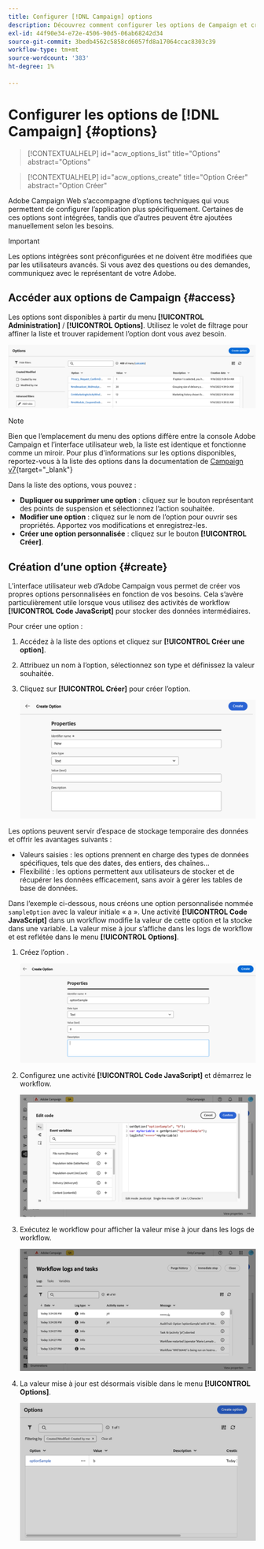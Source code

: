 ```yaml
---
title: Configurer [!DNL Campaign] options
description: Découvrez comment configurer les options de Campaign et créer vos propres options personnalisées.
exl-id: 44f90e34-e72e-4506-90d5-06ab68242d34
source-git-commit: 3bedb4562c5858cd6057fd8a17064ccac8303c39
workflow-type: tm+mt
source-wordcount: '383'
ht-degree: 1%

---
```


# Configurer les options de [!DNL Campaign] {#options}

>[!CONTEXTUALHELP]
>id="acw_options_list"
>title="Options"
>abstract="Options"

>[!CONTEXTUALHELP]
>id="acw_options_create"
>title="Option Créer"
>abstract="Option Créer"

Adobe Campaign Web s’accompagne d’options techniques qui vous permettent de configurer l’application plus spécifiquement. Certaines de ces options sont intégrées, tandis que d’autres peuvent être ajoutées manuellement selon les besoins.

>[!IMPORTANT]
>
>Les options intégrées sont préconfigurées et ne doivent être modifiées que par les utilisateurs avancés. Si vous avez des questions ou des demandes, communiquez avec le représentant de votre Adobe.

## Accéder aux options de Campaign {#access}

Les options sont disponibles à partir du menu **[!UICONTROL Administration]** / **[!UICONTROL Options]**. Utilisez le volet de filtrage pour affiner la liste et trouver rapidement l’option dont vous avez besoin.

![](assets/options-list.png)

>[!NOTE]
>
>Bien que l’emplacement du menu des options diffère entre la console Adobe Campaign et l’interface utilisateur web, la liste est identique et fonctionne comme un miroir. Pour plus d&#39;informations sur les options disponibles, reportez-vous à la liste des options dans la documentation de [Campaign v7](https://experienceleague.adobe.com/fr/docs/campaign-classic/using/installing-campaign-classic/appendices/configuring-campaign-options){target="_blank"}

Dans la liste des options, vous pouvez :

* **Dupliquer ou supprimer une option** : cliquez sur le bouton représentant des points de suspension et sélectionnez l’action souhaitée.
* **Modifier une option** : cliquez sur le nom de l’option pour ouvrir ses propriétés. Apportez vos modifications et enregistrez-les.
* **Créer une option personnalisée** : cliquez sur le bouton **[!UICONTROL Créer]**.

## Création d’une option {#create}

L’interface utilisateur web d’Adobe Campaign vous permet de créer vos propres options personnalisées en fonction de vos besoins. Cela s’avère particulièrement utile lorsque vous utilisez des activités de workflow **[!UICONTROL Code JavaScript]** pour stocker des données intermédiaires.

Pour créer une option :

1. Accédez à la liste des options et cliquez sur **[!UICONTROL Créer une option]**.
1. Attribuez un nom à l’option, sélectionnez son type et définissez la valeur souhaitée.
1. Cliquez sur **[!UICONTROL Créer]** pour créer l’option.

   ![](assets/options-create.png)

Les options peuvent servir d’espace de stockage temporaire des données et offrir les avantages suivants :

* Valeurs saisies : les options prennent en charge des types de données spécifiques, tels que des dates, des entiers, des chaînes...
* Flexibilité : les options permettent aux utilisateurs de stocker et de récupérer les données efficacement, sans avoir à gérer les tables de base de données.

Dans l’exemple ci-dessous, nous créons une option personnalisée nommée `sampleOption` avec la valeur initiale « a ». Une activité **[!UICONTROL Code JavaScript]** dans un workflow modifie la valeur de cette option et la stocke dans une variable. La valeur mise à jour s’affiche dans les logs de workflow et est reflétée dans le menu **[!UICONTROL Options]**.

1. Créez l’option .

   ![](assets/options-sample-create.png)

1. Configurez une activité **[!UICONTROL Code JavaScript]** et démarrez le workflow.

   ![](assets/options-sample-javascript.png)

1. Exécutez le workflow pour afficher la valeur mise à jour dans les logs de workflow.

   ![](assets/options-sample-logs.png)

1. La valeur mise à jour est désormais visible dans le menu **[!UICONTROL Options]**.

   ![](assets/options-sample-updated.png)
